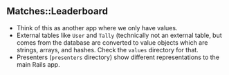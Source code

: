 ## Matches::Leaderboard

- Think of this as another app where we only have values.
- External tables like `User` and `Tally` (technically not an external table, but comes from the database  are converted to value objects which are strings, arrays, and hashes. Check the `values` directory for that.
- Presenters (`presenters` directory) show different representations to the main Rails app.
